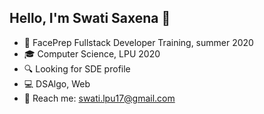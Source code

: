 ## Hello, I'm Swati Saxena 👋

* :notebook: FacePrep Fullstack Developer Training, summer 2020
* :mortar_board: Computer Science, LPU 2020
* :mag: Looking for SDE profile                                                                                 
* :computer: DSAlgo, Web
* :email: Reach me: <a href="swati.lpu17@gmail.com">swati.lpu17@gmail.com</a>

